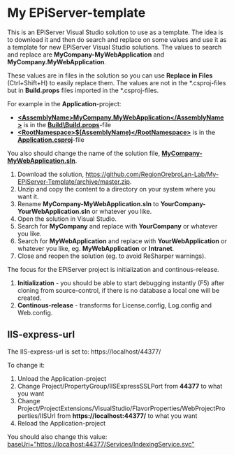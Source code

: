 # My EPiServer-template

This is an EPiServer Visual Studio solution to use as a template. The idea is to download it and then do search and replace on some values and use it as a template for new EPiServer Visual Studio solutions. The values to search and replace are **MyCompany-MyWebApplication** and **MyCompany.MyWebApplication**.

These values are in files in the solution so you can use **Replace in Files** (Ctrl+Shift+H) to easily replace them. The values are not in the *.csproj-files but in **Build.props** files imported in the *.csproj-files.

For example in the **Application**-project:
- [**&lt;AssemblyName&gt;MyCompany.MyWebApplication&lt;/AssemblyName&gt;**](/Source/Application/Build/Build.props#L3) is in the [**Build\Build.props**](/Source/Application/Build/Build.props)-file
- [**&lt;RootNamespace&gt;$(AssemblyName)&lt;/RootNamespace&gt;**](/Source/Application/Application.csproj#L3) is in the [**Application.csproj**](/Source/Application/Application.csproj)-file

You also should change the name of the solution file, [**MyCompany-MyWebApplication.sln**](/Source/MyCompany-MyWebApplication.sln).

1. Download the solution, https://github.com/RegionOrebroLan-Lab/My-EPiServer-Template/archive/master.zip.
2. Unzip and copy the content to a directory on your system where you want it.
3. Rename **MyCompany-MyWebApplication.sln** to **YourCompany-YourWebApplication.sln** or whatever you like.
4. Open the solution in Visual Studio.
5. Search for **MyCompany** and replace with **YourCompany** or whatever you like.
6. Search for **MyWebApplication** and replace with **YourWebApplication** or whatever you like, eg. **MyWebApplication** or **Intranet**.
7. Close and reopen the solution (eg. to avoid ReSharper warnings).

The focus for the EPiServer project is initialization and continous-release.
1. **Initialization** - you should be able to start debugging instantly (F5) after cloning from source-control, if there is no database a local one will be created.
2. **Continous-release** - transforms for License.config, Log.config and Web.config.

## IIS-express-url

The IIS-express-url is set to: https://localhost/44377/

To change it:
1. Unload the Application-project
2. Change Project/PropertyGroup/IISExpressSSLPort from **44377** to what you want
3. Change Project/ProjectExtensions/VisualStudio/FlavorProperties/WebProjectProperties/IISUrl from **https://localhost:44377/** to what you want
4. Reload the Application-project

You should also change this value: [baseUri="https://localhost:44377/Services/IndexingService.svc"](/Source/Application/Web.config#L102)